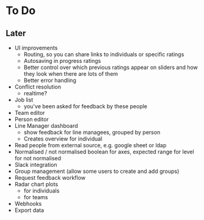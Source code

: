 # To Do

## Later

* UI improvements
  * Routing, so you can share links to individuals or specific ratings
  * Autosaving in progress ratings
  * Better control over which previous ratings appear on sliders and how they look when there are lots of them
  * Better error handling
* Conflict resolution
  * realtime?
* Job list
  * you've been asked for feedback by these people
* Team editor 
* Person editor
* Line Manager dashboard
  * show feedback for line managees, grouped by person
  * Creates overview for individual
* Read people from external source, e.g. google sheet or ldap
* Normalised / not normalised boolean for axes, expected range for level for not normalised 
* Slack integration
* Group management (allow some users to create and add groups)
* Request feedback workflow
* Radar chart plots
  * for individuals
  * for teams
* Webhooks
* Export data